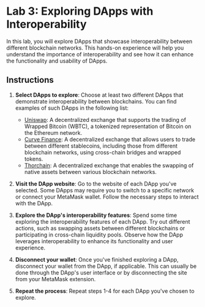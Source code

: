 # Lab 3: Exploring DApps with Interoperability

In this lab, you will explore DApps that showcase interoperability between different blockchain networks. This hands-on experience will help you understand the importance of interoperability and see how it can enhance the functionality and usability of DApps.

## Instructions

1. **Select DApps to explore**: Choose at least two different DApps that demonstrate interoperability between blockchains. You can find examples of such DApps in the following list:

   - [Uniswap](https://app.uniswap.org/): A decentralized exchange that supports the trading of Wrapped Bitcoin (WBTC), a tokenized representation of Bitcoin on the Ethereum network.
   - [Curve Finance](https://curve.fi/): A decentralized exchange that allows users to trade between different stablecoins, including those from different blockchain networks, using cross-chain bridges and wrapped tokens.
   - [Thorchain](https://app.thorswap.finance/): A decentralized exchange that enables the swapping of native assets between various blockchain networks.

2. **Visit the DApp website**: Go to the website of each DApp you've selected. Some DApps may require you to switch to a specific network or connect your MetaMask wallet. Follow the necessary steps to interact with the DApp.

3. **Explore the DApp's interoperability features**: Spend some time exploring the interoperability features of each DApp. Try out different actions, such as swapping assets between different blockchains or participating in cross-chain liquidity pools. Observe how the DApp leverages interoperability to enhance its functionality and user experience.

4. **Disconnect your wallet**: Once you've finished exploring a DApp, disconnect your wallet from the DApp, if applicable. This can usually be done through the DApp's user interface or by disconnecting the site from your MetaMask extension.

5. **Repeat the process**: Repeat steps 1-4 for each DApp you've chosen to explore.

